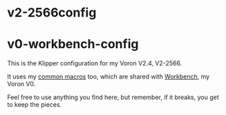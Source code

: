 # v2-2566config
# v0-workbench-config

This is the Klipper configuration for my Voron V2.4, V2-2566.

It uses my [common macros](https://github.com/simplisticton/common-macros) too, which are shared with [Workbench](https://github.com/simplisticton/v0-workbench-config), my Voron V0.

Feel free to use anything you find here, but remember, if it breaks, you get to keep the pieces.
